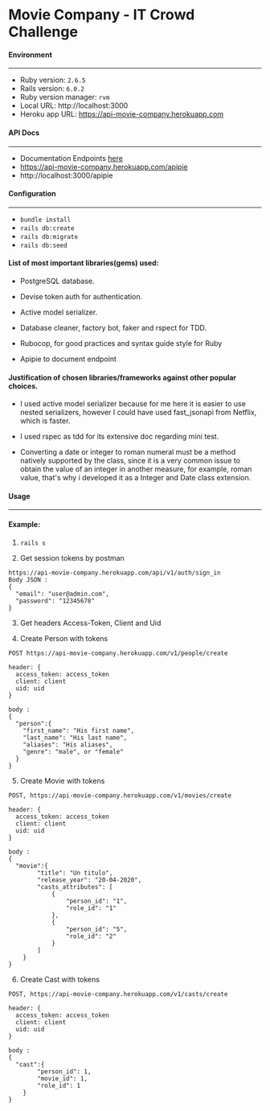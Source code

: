 Movie Company - IT Crowd Challenge
==============================================

#### Environment
----------------------------------------------

- Ruby version: `2.6.5`
- Rails version: `6.0.2`
- Ruby version manager: `rvm`
- Local URL: http://localhost:3000
- Heroku app URL: https://api-movie-company.herokuapp.com

#### API Docs
----------------------------------------------
- Documentation Endpoints [here](docs/api_doc.md)
- https://api-movie-company.herokuapp.com/apipie
- http://localhost:3000/apipie

#### Configuration
----------------------------------------------

- `bundle install`
- `rails db:create`
- `rails db:migrate`
- `rails db:seed`


#### List of most important libraries(gems) used:

* PostgreSQL database.

* Devise token auth for authentication.

* Active model serializer.

* Database cleaner, factory bot, faker and rspect for TDD.

* Rubocop, for good practices and syntax guide style for Ruby

* Apipie to document endpoint


#### Justification of chosen libraries/frameworks against other popular choices.

* I used active model serializer because for me here it is easier to use nested serializers, however I could have used fast_jsonapi from Netflix, which is faster.

* I used rspec as tdd for its extensive doc regarding mini test.

* Converting a date or integer to roman numeral must be a method natively supported by the class, since it is a very common issue to obtain the value of an integer in another measure, for example, roman value, that's why i developed it as a Integer and Date class extension.

#### Usage
----------------------------------------------

#### Example:

1. `rails s`

2. Get session tokens by postman
```
https://api-movie-company.herokuapp.com/api/v1/auth/sign_in
Body JSON :
{
  "email": "user@admin.com",
  "password": "12345678"
}
```

3. Get headers Access-Token, Client and Uid

4. Create Person with tokens
```
POST https://api-movie-company.herokuapp.com/v1/people/create

header: {
  access_token: access_token
  client: client
  uid: uid  
}

body : 
{
  "person":{
    "first_name": "His first name",
    "last_name": "His last name",
    "aliases": "His aliases",
    "genre": "male", or "female"
  }
}
```

5. Create Movie with tokens
```
POST, https://api-movie-company.herokuapp.com/v1/movies/create

header: {
  access_token: access_token
  client: client
  uid: uid  
}

body : 
{
  "movie":{
		"title": "Un titulo",
		"release_year": "20-04-2020",
		"casts_attributes": [
			{
				"person_id": "1",
				"role_id": "1"
			},
			{
				"person_id": "5",
				"role_id": "2"
			}
		]	
	}
}
```

6. Create Cast with tokens
```
POST, https://api-movie-company.herokuapp.com/v1/casts/create

header: {
  access_token: access_token
  client: client
  uid: uid  
}

body : 
{
  "cast":{
		"person_id": 1,
		"movie_id": 1,
		"role_id": 1
	}
}
```